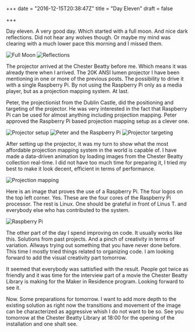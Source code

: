 +++
date = "2016-12-15T20:38:47Z"
title = "Day Eleven"
draft = false

+++

Day eleven. A very good day. Which started with a full moon. And nice dark reflections. Did not hear any wolves though. Or maybe my mind was clearing with a much lower pace this morning and I missed them.

![Full Moon](/postimages/full-moon.jpg) 
![Reflections](/postimages/reflections.jpg) 

The projector arrived at the Chester Beatty before me. Which means it was already there when I arrived. The 20K ANSI lumen projector I have been mentioning in one or more of the previous posts. The possibility to drive it with a single Raspberry Pi. By not using the Raspberry Pi only as a media player, but as a projection mapping system. At last.

Peter, the projectionist from the Dublin Castle, did the positioning and targeting of the projector. He was very interested in the fact that Raspberry Pi can be used for almost anything including projection mapping. Peter approved the Raspberry Pi based projection mapping setup as a clever one. 

![Projector setup](/postimages/projector-setup.jpg) 
![Peter and the Raspberry Pi](/postimages/peter-and-the-raspberry.jpg)
![Projector targeting](/postimages/projector-targeting.jpg)  

After setting up the projector, it was my turn to show what the most affordable projection mapping system in the world is capable of. I have made a data-driven animation by loading images from the Chester Beatty collection real-time. I did not have too much time for preparing it, I tried my best to make it look decent, efficient in terms of performance.

![Projection mapping](/postimages/projection-mapping.jpg) 

Here is an image that proves the use of a Raspberry Pi. The four logos on the top left corner. Yes. These are the four cores of the Raspberry Pi processor. The rest is Linux. One should be grateful in front of Linus T. and everybody else who has contributed to the system.

![Raspberry Pi](/postimages/raspberry-pi.jpg) 

The other part of the day I spend improving on code. It usually works like this. Solutions from past projects. And a pinch of creativity in terms of variation. Allways trying out something that you have never done before. This time I mostly tried things related to organizing code. I am looking forward to add the visual creativity part tomorrow.

It seemed that everybody was sattisfied with the result. People got twice as friendly and it was time for the interview part of a movie the Chester Beatty Library is making for the Maker in Residence program. Looking forward to see it. 

Now. Some preparations for tomorrow. I want to add more depth to the existing solution as right now the transitions and movement of the image can be characterized as aggressive whish I do not want to be so. See you tomorrow at the Chester Beatty Library at 18:00 for the opening of the installation and one shalt see.

